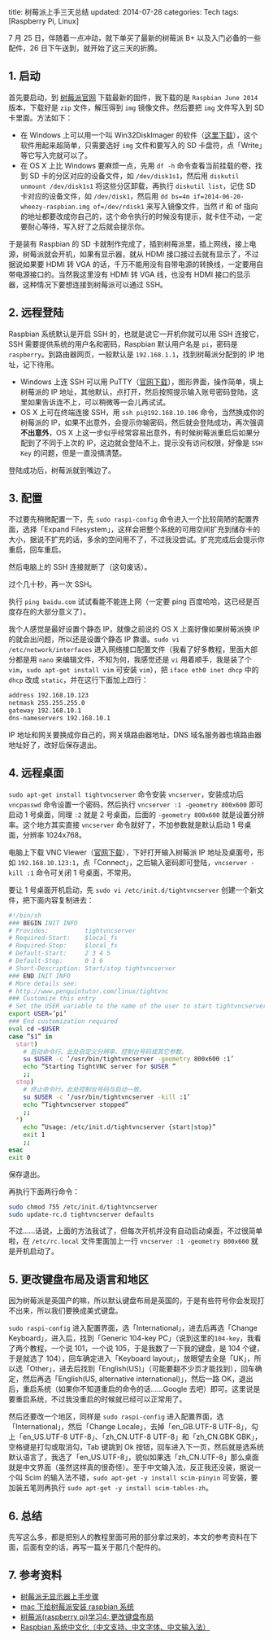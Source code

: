 title: 树莓派上手三天总结
updated: 2014-07-28
categories: Tech
tags: [Raspberry Pi, Linux]

7 月 25 日，伴随着一点冲动，就下单买了最新的树莓派 B+ 以及入门必备的一些配件，26 日下午送到，就开始了这三天的折腾。

## 1. 启动

首先要启动，到 [树莓派官网](http://www.raspberrypi.org/downloads) 下载最新的固件，我下载的是 `Raspbian June 2014` 版本，下载好是 `zip` 文件，解压得到 `img` 镜像文件。然后要把 `img` 文件写入到 SD 卡里面。方法如下：

- 在 Windows 上可以用一个叫 Win32DiskImager 的软件（[这里下载](http://sourceforge.net/projects/win32diskimager/)），这个软件用起来超简单，只需要选好 `img` 文件和要写入的 SD 卡盘符，点「Write」等它写入完就可以了。
- 在 OS X 上比 Windows 要麻烦一点，先用 `df -h` 命令查看当前挂载的卷，找到 SD 卡的分区对应的设备文件，如 `/dev/disk1s1`，然后用 `diskutil unmount /dev/disk1s1` 将这些分区卸载，再执行 `diskutil list`，记住 SD 卡对应的设备文件，如 `/dev/disk1`，然后用 `dd bs=4m if=2014-06-20-wheezy-raspbian.img of=/dev/rdisk1` 来写入镜像文件，当然 if 和 of 指向的地址都要改成你自己的，这个命令执行的时候没有提示，就卡住不动，一定要耐心等待，写入好了之后就会提示你。

于是装有 Raspbian 的 SD 卡就制作完成了，插到树莓派里，插上网线，接上电源，树莓派就会开机，如果有显示器，就从 HDMI 接口接过去就有显示了，不过据说如果要 HDMI 转 VGA 的话，千万不能用没有自带电源的转换线，一定要用自带电源接口的。当然我这里没有 HDMI 转 VGA 线，也没有 HDMI 接口的显示器，这种情况下要想连接到树莓派可以通过 SSH。

## 2. 远程登陆

Raspbian 系统默认是开启 SSH 的，也就是说它一开机你就可以用 SSH 连接它，SSH 需要提供系统的用户名和密码，Raspbian 默认用户名是 `pi`，密码是 `raspberry`。到路由器网页，一般默认是 `192.168.1.1`，找到树莓派分配到的 IP 地址，记下待用。

* Windows 上连 SSH 可以用 PuTTY（[官网下载](http://www.putty.org)），图形界面，操作简单，填上树莓派的 IP 地址，其他默认，点打开，然后按照提示输入账号密码登陆，这里如果告诉连不上，可以稍微等一会儿再试试。
* OS X 上可在终端连接 SSH，用 `ssh pi@192.168.10.106` 命令，当然换成你的树莓派的 IP，如果不出意外，会提示你输密码，然后就会登陆成功，再次强调**不出意外**，OS X 上这一步似乎经常容易出意外，有时候树莓派重启后如果分配到了不同于上次的 IP，这边就会登陆不上，提示没有访问权限，好像是 `SSH Key` 的问题，但是一直没搞清楚。

登陆成功后，树莓派就到嘴边了。

## 3. 配置

不过要先稍微配置一下，先 `sudo raspi-config` 命令进入一个比较简陋的配置界面，选择「Expand Filesystem」，这样会把整个系统的可用空间扩充到储存卡的大小，据说不扩充的话，多余的空间用不了，不过我没尝试。扩充完成后会提示你重启，回车重启。

然后电脑上的 SSH 连接就断了（这句废话）。

过个几十秒，再一次 SSH。

执行 `ping baidu.com` 试试看能不能连上网（一定要 ping 百度哈哈，这已经是百度存在的大部分意义了）。

我个人感觉是最好设置个静态 IP，就像之前说的 OS X 上面好像如果树莓派换 IP 的就会出问题，所以还是设置个静态 IP 靠谱。`sudo vi /etc/network/interfaces` 进入网络接口配置文件（我看了好多教程，里面大部分都是用 `nano` 来编辑文件，不知为何，我感觉还是 `vi` 用着顺手，我是装了个 `vim`，`sudo apt-get install vim` 可安装 `vim`），把 `iface eth0 inet dhcp` 中的 `dhcp` 改成 `static`，并在这行下面加上四行：

```sh
address 192.168.10.123
netmask 255.255.255.0
gateway 192.168.10.1
dns-nameservers 192.168.10.1
```

IP 地址和网关要换成你自己的，网关填路由器地址，DNS 域名服务器也填路由器地址好了，改好后保存退出。

## 4. 远程桌面

`sudo apt-get install tightvncserver` 命令安装 `vncserver`，安装成功后 `vncpasswd` 命令设置一个密码，然后执行 `vncserver :1 -geometry 800x600` 即可启动 1 号桌面，同理 `:2` 就是 2 号桌面，后面的 `-geometry 800x600` 就是设置分辨率。这个地方其实直接 `vncserver` 命令就好了，不加参数就是默认启动 1 号桌面，分辨率 1024x768。

电脑上下载 VNC Viewer（[官网下载](http://www.realvnc.com/download/viewer/)），下好打开输入树莓派 IP 地址及桌面号，形如 `192.168.10.123:1`，点「Connect」，之后输入密码即可登陆，`vncserver -kill :1` 命令可关闭 1 号桌面，不常用。

要让 1 号桌面开机启动，先 `sudo vi /etc/init.d/tightvncserver` 创建一个新文件，把下面内容复制进去：

```sh
#!/bin/sh
### BEGIN INIT INFO
# Provides:          tightvncserver
# Required-Start:    $local_fs
# Required-Stop:     $local_fs
# Default-Start:     2 3 4 5
# Default-Stop:      0 1 6
# Short-Description: Start/stop tightvncserver
### END INIT INFO
# More details see:
# http://www.penguintutor.com/linux/tightvnc
### Customize this entry
# Set the USER variable to the name of the user to start tightvncserver under
export USER=’pi’
### End customization required
eval cd ~$USER
case ”$1” in
  start)
    # 启动命令行。此处自定义分辨率、控制台号码或其它参数。
    su $USER -c ’/usr/bin/tightvncserver -geometry 800x600 :1’
    echo ”Starting TightVNC server for $USER ”
    ;;
  stop)
    # 终止命令行。此处控制台号码与启动一致。
    su $USER -c ’/usr/bin/tightvncserver -kill :1’
    echo ”Tightvncserver stopped”
    ;;
  *)
    echo ”Usage: /etc/init.d/tightvncserver {start|stop}”
    exit 1
    ;;
esac
exit 0
```

保存退出。

再执行下面两行命令：

```sh
sudo chmod 755 /etc/init.d/tightvncserver
sudo update-rc.d tightvncserver defaults
```

不过……话说，上面的方法我试了，但每次开机并没有自动启动桌面，不过很简单啦，在 `/etc/rc.local` 文件里面加上一行 `vncserver :1 -geometry 800x600` 就是开机启动了。

## 5. 更改键盘布局及语言和地区

因为树莓派是英国产的嘛，所以默认键盘布局是英国的，于是有些符号你会发现打不出来，所以我们要换成美式键盘。

`sudo raspi-config` 进入配置界面，选「International」，进去后再选「Change Keyboard」，进入后，找到「Generic 104-key PC」（说到这里的`104-key`，我看了两个教程，一个说 101，一个说 105，于是我数了一下我的键盘，是 104 个键，于是就选了 104），回车确定进入「Keyboard layout」，放眼望去全是「UK」，所以选「Other」，进去后找到「English(US)」（可能要翻不少页才能找到），回车确定，然后再选「English(US, alternative international)」，然后一路 OK，退出后，重启系统（如果你不知道重启的命令的话……Google 去吧）即可。这里说是要重启系统，不过我没重启的时候就已经可以正常用了。

然后还要改一个地区，同样是 `sudo raspi-config` 进入配置界面，选「International」，然后「Change Locale」，去掉「en_GB.UTF-8 UTF-8」，勾上「en_US.UTF-8 UTF-8」、「zh_CN.UTF-8 UTF-8」和「zh_CN.GBK GBK」，空格键是打勾或取消勾，Tab 键跳到 Ok 按钮，回车进入下一页，然后就是选系统默认语言了，我选了「en_US.UTF-8」，貌似如果选「zh_CN.UTF-8」那么桌面就是中文界面（虽然这样真的很奇怪）。至于中文输入法，反正我还没装，据说一个叫 Scim 的输入法不错，`sudo apt-get -y install scim-pinyin` 可安装，要加装五笔则再执行 `sudo apt-get -y install scim-tables-zh`。

## 6. 总结

先写这么多，都是把别人的教程里面可用的部分拿过来的，本文的参考资料在下面，后面有空的话，再写一篇关于那几个配件的。

## 7. 参考资料

- [树莓派无显示器上手步骤](http://ltext.tumblr.com/post/49580927299)
- [mac 下给树莓派安装 raspbian 系统](http://zhangshenjia.com/it/raspberry_pi/mac-raspbian/)
- [树莓派(raspberry pi)学习4: 更改键盘布局](http://blog.csdn.net/c80486/article/details/8460271)
- [Raspbian 系统中文化（中文支持、中文字体、中文输入法）](http://bbs.shumeipai.org/thread-80-1-1.html)
